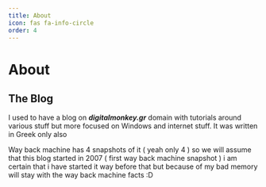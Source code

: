 ```yaml
---
title: About
icon: fas fa-info-circle
order: 4
---
```

# About

## The Blog 

I used to have a blog on ***digitalmonkey.gr*** domain with tutorials around various stuff but more focused on Windows and internet stuff. It was written in Greek only also

Way back machine has 4 snapshots of it ( yeah only 4 ) so we will assume that this blog started in 2007 ( first way back machine snapshot ) i am certain that i have started it way before that but because of my bad memory will stay with the way back machine facts :D

